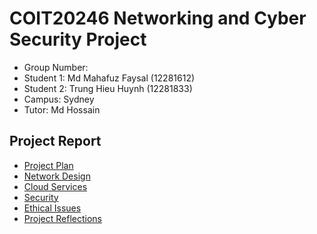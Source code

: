 # COIT20246 Networking and Cyber Security Project

- Group Number:
- Student 1: Md Mahafuz Faysal (12281612)
- Student 2: Trung Hieu Huynh (12281833)
- Campus: Sydney
- Tutor: Md Hossain

## Project Report

- [Project Plan](./plan.md)
- [Network Design](./network.md)
- [Cloud Services](./cloud.md)
- [Security](./security.md)
- [Ethical Issues](./ethics.md)
- [Project Reflections](./reflection.md)
